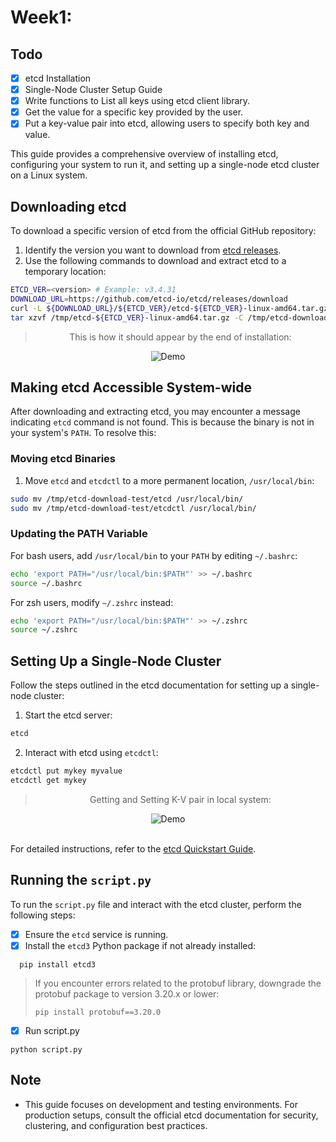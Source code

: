 
# Week1: 
## Todo
- [X] etcd Installation
- [X] Single-Node Cluster Setup Guide
- [X] Write functions to List all keys using etcd client library.
- [X] Get the value for a specific key provided by the user.
- [X] Put a key-value pair into etcd, allowing users to specify both key
and value.

This guide provides a comprehensive overview of installing etcd, configuring your system to run it, and setting up a single-node etcd cluster on a Linux system.

## Downloading etcd

To download a specific version of etcd from the official GitHub repository:

1. Identify the version you want to download from [etcd releases](https://github.com/etcd-io/etcd/releases/).
2. Use the following commands to download and extract etcd to a temporary location:

```sh
ETCD_VER=<version> # Example: v3.4.31
DOWNLOAD_URL=https://github.com/etcd-io/etcd/releases/download
curl -L ${DOWNLOAD_URL}/${ETCD_VER}/etcd-${ETCD_VER}-linux-amd64.tar.gz -o /tmp/etcd-${ETCD_VER}-linux-amd64.tar.gz
tar xzvf /tmp/etcd-${ETCD_VER}-linux-amd64.tar.gz -C /tmp/etcd-download-test --strip-components=1
```

<div align="center">

> This is how it should appear by the end of installation:

  <img alt="Demo" src="https://github.com/Sohoxic/PES2UG21CS505-PES2UG21CS532-PES2UG21CS542-PES2UG21CS546-Building-a-distributed-k-v-store-with-etcd/blob/main/Assets/installation.png" style="max-width: 100%; height: auto;" />

</div>

## Making etcd Accessible System-wide

After downloading and extracting etcd, you may encounter a message indicating `etcd` command is not found. This is because the binary is not in your system's `PATH`. To resolve this:

### Moving etcd Binaries

1. Move `etcd` and `etcdctl` to a more permanent location, `/usr/local/bin`:

```sh
sudo mv /tmp/etcd-download-test/etcd /usr/local/bin/
sudo mv /tmp/etcd-download-test/etcdctl /usr/local/bin/
```

### Updating the PATH Variable

For bash users, add `/usr/local/bin` to your `PATH` by editing `~/.bashrc`:

```sh
echo 'export PATH="/usr/local/bin:$PATH"' >> ~/.bashrc
source ~/.bashrc
```

For zsh users, modify `~/.zshrc` instead:

```sh
echo 'export PATH="/usr/local/bin:$PATH"' >> ~/.zshrc
source ~/.zshrc
```

## Setting Up a Single-Node Cluster

Follow the steps outlined in the etcd documentation for setting up a single-node cluster:

1. Start the etcd server:

```sh
etcd
```

2. Interact with etcd using `etcdctl`:

```sh
etcdctl put mykey myvalue
etcdctl get mykey
```

<div align="center">

> Getting and Setting K-V pair in local system:

  <img alt="Demo" src="https://github.com/Sohoxic/PES2UG21CS505-PES2UG21CS532-PES2UG21CS542-PES2UG21CS546-Building-a-distributed-k-v-store-with-etcd/blob/main/Assets/RetrievingKVpair.png" style="max-width: 100%; height: auto;" />

</div>
<br/>

For detailed instructions, refer to the [etcd Quickstart Guide](https://etcd.io/docs/v3.5/quickstart/).

## Running the `script.py`

To run the `script.py` file and interact with the etcd cluster, perform the following steps:

- [X] Ensure the `etcd` service is running.
- [X] Install the `etcd3` Python package if not already installed:

```
  pip install etcd3
```
 > If you encounter errors related to the protobuf library, downgrade the protobuf package to version 3.20.x or lower:
> ```
> pip install protobuf==3.20.0
> ```

- [X] Run script.py
```
python script.py
```

## Note

- This guide focuses on development and testing environments. For production setups, consult the official etcd documentation for security, clustering, and configuration best practices.
